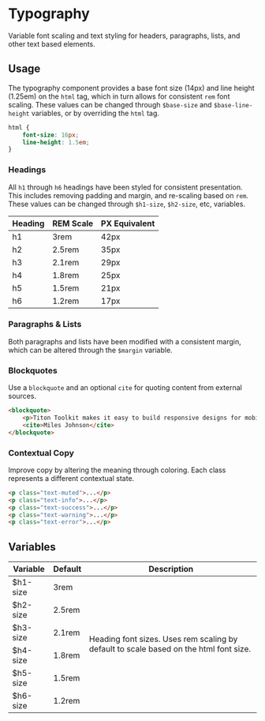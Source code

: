 # Typography #

Variable font scaling and text styling for headers, paragraphs, lists, and other text based elements.

## Usage ##

The typography component provides a base font size (14px) and line height (1.25em) on the `html` tag,
which in turn allows for consistent `rem` font scaling. These values can be changed through
`$base-size` and `$base-line-height` variables, or by overriding the `html` tag.

```css
html {
    font-size: 16px;
    line-height: 1.5em;
}
```

### Headings ###

All `h1` through `h6` headings have been styled for consistent presentation.
This includes removing padding and margin, and re-scaling based on `rem`.
These values can be changed through `$h1-size`, `$h2-size`, etc, variables.

<table class="table is-striped data-table">
    <thead>
        <tr>
            <th>Heading</th>
            <th>REM Scale</th>
            <th>PX Equivalent</th>
        </tr>
    </thead>
    <tbody>
        <tr>
            <td>h1</td>
            <td>3rem</td>
            <td>42px</td>
        </tr>
        <tr>
            <td>h2</td>
            <td>2.5rem</td>
            <td>35px</td>
        </tr>
        <tr>
            <td>h3</td>
            <td>2.1rem</td>
            <td>29px</td>
        </tr>
        <tr>
            <td>h4</td>
            <td>1.8rem</td>
            <td>25px</td>
        </tr>
        <tr>
            <td>h5</td>
            <td>1.5rem</td>
            <td>21px</td>
        </tr>
        <tr>
            <td>h6</td>
            <td>1.2rem</td>
            <td>17px</td>
        </tr>
    </tbody>
</table>

### Paragraphs & Lists ###

Both paragraphs and lists have been modified with a consistent margin,
which can be altered through the `$margin` variable.

### Blockquotes ###

Use a `blockquote` and an optional `cite` for quoting content from external sources.

```html
<blockquote>
    <p>Titon Toolkit makes it easy to build responsive designs for mobile and desktop devices.</p>
    <cite>Miles Johnson</cite>
</blockquote>
```

### Contextual Copy ###

Improve copy by altering the meaning through coloring. Each class represents a different contextual state.

```html
<p class="text-muted">...</p>
<p class="text-info">...</p>
<p class="text-success">...</p>
<p class="text-warning">...</p>
<p class="text-error">...</p>
```

## Variables ##

<table class="table is-striped data-table">
    <thead>
        <tr>
            <th>Variable</th>
            <th>Default</th>
            <th>Description</th>
        </tr>
    </thead>
    <tbody>
        <tr>
            <td>$h1-size</td>
            <td>3rem</td>
            <td rowspan="6">Heading font sizes. Uses rem scaling by default to scale based on the html font size.</td>
        </tr>
        <tr>
            <td>$h2-size</td>
            <td>2.5rem</td>
        </tr>
        <tr>
            <td>$h3-size</td>
            <td>2.1rem</td>
        </tr>
        <tr>
            <td>$h4-size</td>
            <td>1.8rem</td>
        </tr>
        <tr>
            <td>$h5-size</td>
            <td>1.5rem</td>
        </tr>
        <tr>
            <td>$h6-size</td>
            <td>1.2rem</td>
        </tr>
    </tbody>
</table>
